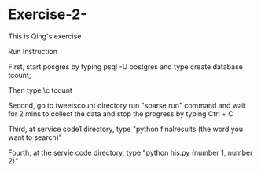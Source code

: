 # Exercise-2-
This is Qing's exercise



Run Instruction



First, start posgres by typing psql -U postgres and type create database tcount; 

Then type \c tcount

Second, go to tweetscount directory run "sparse run" command and wait for 2 mins to collect the data and stop the progress by typing Ctrl + C



Third, at service code1 directory, type "python finalresults (the word you want to search)"



Fourth, at the servie code directory, type "python his.py (number 1, number 2)"
